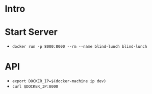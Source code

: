# Intro

# Start Server

- `docker run -p 8000:8000 --rm --name blind-lunch blind-lunch`

# API

- `export DOCKER_IP=$(docker-machine ip dev)`
- `curl $DOCKER_IP:8000` 




